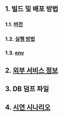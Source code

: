 
## 1. 빌드 및 배포 방법  

### 1.1. [버전](./1-build-deploy/1-version.md)  
### 1.2. [실행 방법](./1-build-deploy/2-execute.md)
### 1.3. [env](./1-build-deploy/3-env.md)

## 2. [외부 서비스 정보](./2-external/external.md)
## 3. DB 덤프 파일
## 4. [시연 시나리오](./4-scenario/README.md)